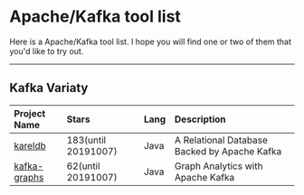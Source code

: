 # Apache/Kafka tool list #

Here is a Apache/Kafka tool list. I hope you will find one or two of them that you'd like to try out.


---

## Kafka Variaty

| Project Name | Stars | Lang | Description |
| :----------- | :---- | :--- | :---------- |
| [kareldb](https://github.com/rayokota/kareldb) | 183(until 20191007) | Java | A Relational Database Backed by Apache Kafka |
| [kafka-graphs](https://github.com/rayokota/kafka-graphs) | 62(until 20191007) | Java | Graph Analytics with Apache Kafka |